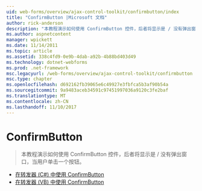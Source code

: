 ```yaml
---
uid: web-forms/overview/ajax-control-toolkit/confirmbutton/index
title: "ConfirmButton |Microsoft 文档"
author: rick-anderson
description: "本教程演示如何使用 ConfirmButton 控件，后者将显示是 / 没有弹出窗口，当用户单击一个按钮。"
ms.author: aspnetcontent
manager: wpickett
ms.date: 11/14/2011
ms.topic: article
ms.assetid: 338c4fd9-0e9b-4dab-a92b-4b88bd403d49
ms.technology: dotnet-webforms
ms.prod: .net-framework
msc.legacyurl: /web-forms/overview/ajax-control-toolkit/confirmbutton
msc.type: chapter
ms.openlocfilehash: d692162fb39065e6c49927e3fbfca5b3af90b54a
ms.sourcegitcommit: 9a9483aceb34591c97451997036a9120c3fe2baf
ms.translationtype: MT
ms.contentlocale: zh-CN
ms.lasthandoff: 11/10/2017
---
```

<a name="confirmbutton"></a>ConfirmButton
====================
> 本教程演示如何使用 ConfirmButton 控件，后者将显示是 / 没有弹出窗口，当用户单击一个按钮。


- [在转发器 (C#) 中使用 ConfirmButton](using-a-confirmbutton-in-a-repeater-cs.md)
- [在转发器 (VB) 中使用 ConfirmButton](using-a-confirmbutton-in-a-repeater-vb.md)
